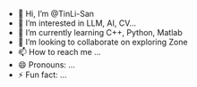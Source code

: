 - 👋 Hi, I’m @TinLi-San
- 👀 I’m interested in LLM, AI, CV...
- 🌱 I’m currently learning C++, Python, Matlab
- 💞️ I’m looking to collaborate on exploring Zone
- 📫 How to reach me ...
- 😄 Pronouns: ...
- ⚡ Fun fact: ...

<!---
TinLi-San/TinLi-San is a ✨ special ✨ repository because its `README.md` (this file) appears on your GitHub profile.
You can click the Preview link to take a look at your changes.
--->
